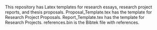 This repository has Latex templates for research essays, research project reports, and thesis proposals. 
Proposal_Template.tex has the template for Research Project Proposals.
Report_Template.tex has the template for Research Projects.
references.bin is the Bibtek file with references.
